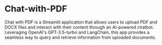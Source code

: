 # Chat-with-PDF
Chat with PDF is a Streamlit application that allows users to upload PDF and DOCX files and interact with their content through an AI-powered chatbot. Leveraging OpenAI's GPT-3.5-turbo and LangChain, this app provides a seamless way to query and retrieve information from uploaded documents.

